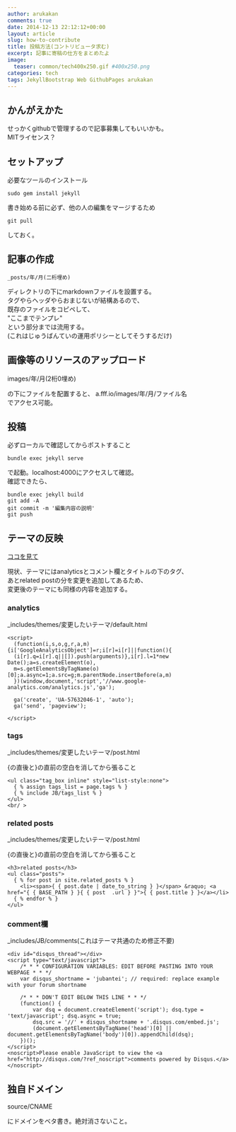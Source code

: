 ```yaml
---
author: arukakan
comments: true
date: 2014-12-13 22:12:12+00:00
layout: article
slug: how-to-contribute
title: 投稿方法(コントリビュータ求む)
excerpt: 記事に寄稿の仕方をまとめたよ
image:
  teaser: common/tech400x250.gif #400x250.png
categories: tech
tags: JekyllBootstrap Web GithubPages arukakan
---
```


<!-- ここまでテンプレ -->

<!-- more -->

## かんがえかた

せっかくgithubで管理するので記事募集してもいいかも。  
MITライセンス？

## セットアップ

必要なツールのインストール

	sudo gem install jekyll

書き始める前に必ず、他の人の編集をマージするため

	git pull

しておく。

## 記事の作成

	_posts/年/月(二桁埋め)

ディレクトリの下にmarkdownファイルを設置する。  
タグやらヘッダやらおまじないが結構あるので、  
既存のファイルをコピペして、  
"ここまでテンプレ"  
という部分までは流用する。  
(これはじゅうばんていの運用ポリシーとしてそうするだけ)

## 画像等のリソースのアップロード

images/年/月(2桁0埋め)

の下にファイルを配置すると、
a.fff.io/images/年/月/ファイル名  
でアクセス可能。

## 投稿

必ずローカルで確認してからポストすること

	bundle exec jekyll serve

で起動。localhost:4000にアクセスして確認。  
確認できたら、

	bundle exec jekyll build
	git add -A
	git commit -m '編集内容の説明'
	git push

## テーマの反映

[ココを見て](http://jekyllbootstrap.com/usage/jekyll-theming.html)  

現状、テーマにはanalyticsとコメント欄とタイトルの下のタグ、  
あとrelated postの分を変更を追加してあるため、  
変更後のテーマにも同様の内容を追加する。  

### analytics

_includes/themes/変更したいテーマ/default.html

    <script>
      (function(i,s,o,g,r,a,m){i['GoogleAnalyticsObject']=r;i[r]=i[r]||function(){
      (i[r].q=i[r].q||[]).push(arguments)},i[r].l=1*new Date();a=s.createElement(o),
      m=s.getElementsByTagName(o)[0];a.async=1;a.src=g;m.parentNode.insertBefore(a,m)
      })(window,document,'script','//www.google-analytics.com/analytics.js','ga');

      ga('create', 'UA-57632046-1', 'auto');
      ga('send', 'pageview');

    </script>

### tags

_includes/themes/変更したいテーマ/post.html  

{の直後と}の直前の空白を消してから張ること

    <ul class="tag_box inline" style="list-style:none">
      { % assign tags_list = page.tags % }
      { % include JB/tags_list % }
    </ul>  
    <br/ >

### related posts

_includes/themes/変更したいテーマ/post.html  

{の直後と}の直前の空白を消してから張ること

    <h3>related posts</h3>
    <ul class="posts">
      { % for post in site.related_posts % }
        <li><span>{ { post.date | date_to_string } }</span> &raquo; <a href="{ { BASE_PATH } }{ { post  .url } }">{ { post.title } }</a></li>
      { % endfor % }
    </ul>

### comment欄

_includes/JB/comments(これはテーマ共通のため修正不要)

	<div id="disqus_thread"></div>
    <script type="text/javascript">
        /* * * CONFIGURATION VARIABLES: EDIT BEFORE PASTING INTO YOUR WEBPAGE * * */
        var disqus_shortname = 'jubantei'; // required: replace example with your forum shortname

        /* * * DON'T EDIT BELOW THIS LINE * * */
        (function() {
            var dsq = document.createElement('script'); dsq.type = 'text/javascript'; dsq.async = true;
            dsq.src = '//' + disqus_shortname + '.disqus.com/embed.js';
            (document.getElementsByTagName('head')[0] || document.getElementsByTagName('body')[0]).appendChild(dsq);
        })();
    </script>
    <noscript>Please enable JavaScript to view the <a href="http://disqus.com/?ref_noscript">comments powered by Disqus.</a></noscript>

## 独自ドメイン

source/CNAME

にドメインをベタ書き。絶対消さないこと。
